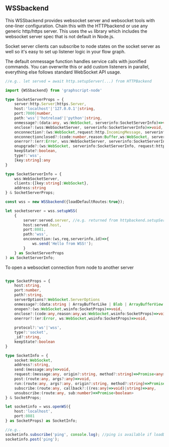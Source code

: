 ## WSSbackend

This WSSbackend provides websocket server and websocket tools with one-liner configuration. Chain this with the HTTPbackend or use any generic http/https server. This uses the `ws` library which includes the websocket server spec that is not default in Node.js.

Socket server clients can subscribe to node states on the socket server as well so it's easy to set up listener logic in your flow graph.

The default onmessage function handles service calls with jsonified commands. You can overwrite this or add custom listeners in parallel, everything else follows standard WebSocket API usage.

```ts
//e.g.. let served = await http.setupServer(...) from HTTPBackend

import {WSSbackend} from 'graphscript-node'

type SocketServerProps = {
    server:http.Server|https.Server,
    host:'localhost'|'127.0.0.1'|string,
    port:7000|number,
    path:'wss'|'hotreload'|'python'|string,
    onmessage?:(data:any, ws:WebSocket, serverinfo:SocketServerInfo)=>void,
    onclose?:(wss:WebSocketServer, serverinfo:SocketServerInfo)=>void,
    onconnection?:(ws:WebSocket,request:http.IncomingMessage, serverinfo:SocketServerInfo, clientId:string)=>void,
    onconnectionclosed?:(code:number,reason:Buffer,ws:WebSocket, serverinfo:SocketServerInfo, clientId:string)=>void,
    onerror?:(err:Error, wss:WebSocketServer, serverinfo:SocketServerInfo)=>void,
    onupgrade?:(ws:WebSocket, serverinfo:SocketServerInfo, request:http.IncomingMessage, socket:any, head:Buffer)=>void, //after handleUpgrade is called
    keepState?:boolean,
    type?:'wss',
    [key:string]:any
}

type SocketServerInfo = {
    wss:WebSocketServer,
    clients:{[key:string]:WebSocket},
    address:string
} & SocketServerProps;

const wss = new WSSbackend({loadDefaultRoutes:true});

let socketserver = wss.setupWSS(
    {
        server:served.server, //e.g. returned from httpbackend.setupServer
        host:served.host,
        port:8081,
        path:'wss',
        onconnection:(ws,req,serverinfo,id)=>{
            ws.send('Hello from WSS!');
        }
    } as SocketServerProps
) as SocketServerInfo;

```


To open a websocket connection from node to another server

```ts

type SocketProps = {
    host:string,
    port:number,
    path?:string,
    serverOptions?:WebSocket.ServerOptions
    onmessage?:(data:string | ArrayBufferLike | Blob | ArrayBufferView | Buffer[], ws:WebSocket,wsinfo:SocketProps)=>void,  //will use this.receive as default
    onopen?:(ws:WebSocket,wsinfo:SocketProps)=>void,
    onclose?:(code:any,reason:any,ws:WebSocket,wsinfo:SocketProps)=>void,
    onerror?:(er:Error, ws:WebSocket,wsinfo:SocketProps)=>void,
    
    protocol?:'ws'|'wss',
    type?:'socket',
    _id?:string,
    keepState?:boolean
}

type SocketInfo = {
    socket:WebSocket,
    address?:string,
    send:(message:any)=>void,
    request:(message:any, origin?:string, method?:string)=>Promise<any>,
    post:(route:any, args?:any)=>void,
    run:(route:any, args?:any, origin?:string, method?:string)=>Promise<any>,
    subscribe:(route:any, callback?:((res:any)=>void)|string)=>any,
    unsubscribe:(route:any, sub:number)=>Promise<boolean>
} & SocketProps;

let socketinfo = wss.openWS({
    host:'localhost',
    port:8081
} as SocketProps) as SocketInfo;

//e.g..
socketinfo.subscribe('ping', console.log); //ping is available if loadDefaultRoutes is set to true when initializing a service
socketinfo.post('ping');

```